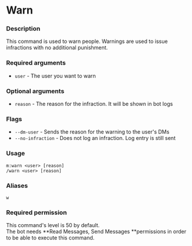 # Warn

### **Description**

This command is used to warn people. Warnings are used to issue infractions with no additional punishment.

### **Required arguments**

* `user` - The user you want to warn

### **Optional arguments**

* `reason` - The reason for the infraction. It will be shown in bot logs

### Flags

* `--dm-user` - Sends the reason for the warning to the user's DMs
* `--no-infraction` - Does not log an infraction. Log entry is still sent

### **Usage**

```
m:warn <user> [reason]
/warn <user> [reason]
```

### **Aliases**

`w`

### **Required permission**

This command's level is 50 by default.\
The bot needs **Read Messages, Send Messages **permissions in order to be able to execute this command.
